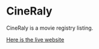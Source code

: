 # CineRaly

CineRaly is a movie registry listing.

[Here is the live website](https://cineraly.herokuapp.com/ "CineRaly")
